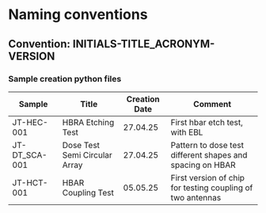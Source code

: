 # Naming conventions
## Convention: INITIALS-TITLE_ACRONYM-VERSION
### Sample creation python files
|Sample|Title|Creation Date|Comment|
|------|-----|-------------|-------|
|JT-HEC-001|HBRA Etching Test|27.04.25|First hbar etch test, with EBL|
|JT-DT_SCA-001|Dose Test Semi Circular Array|27.04.25|Pattern to dose test different shapes and spacing on HBAR|
|JT-HCT-001|HBAR Coupling Test|05.05.25|First version of chip for testing coupling of two antennas|